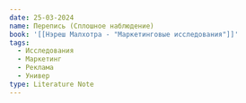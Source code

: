 ```yaml
---
date: 25-03-2024
name: Перепись (Сплошное наблюдение)
book: '[[Нэреш Малхотра - "Маркетинговые исследования"]]'
tags:
  - Исследования
  - Маркетинг
  - Реклама
  - Универ
type: Literature Note
---
```

